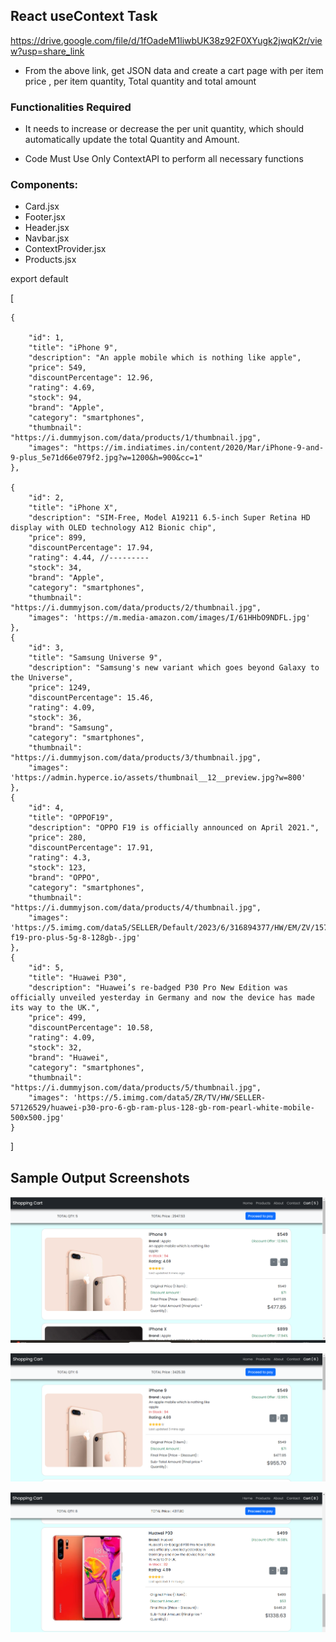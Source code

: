 ## React useContext Task

https://drive.google.com/file/d/1fOadeM1liwbUK38z92F0XYugk2jwqK2r/view?usp=share_link

- From the above link, get JSON data and create a cart page with per item price , per item quantity,
Total quantity and total amount

### Functionalities Required

- It needs to increase or decrease the per unit quantity, which should automatically update the total Quantity and Amount.

- Code Must Use Only ContextAPI  to perform all necessary functions

### Components:

- Card.jsx
- Footer.jsx
- Header.jsx
- Navbar.jsx
- ContextProvider.jsx
- Products.jsx


export default 

[

    {

        "id": 1,
        "title": "iPhone 9",
        "description": "An apple mobile which is nothing like apple",
        "price": 549,
        "discountPercentage": 12.96,
        "rating": 4.69,
        "stock": 94,
        "brand": "Apple",
        "category": "smartphones",
        "thumbnail": "https://i.dummyjson.com/data/products/1/thumbnail.jpg",
        "images": "https://im.indiatimes.in/content/2020/Mar/iPhone-9-and-9-plus_5e71d66e079f2.jpg?w=1200&h=900&cc=1"
    },

    {
        "id": 2,
        "title": "iPhone X",
        "description": "SIM-Free, Model A19211 6.5-inch Super Retina HD display with OLED technology A12 Bionic chip",
        "price": 899,
        "discountPercentage": 17.94,
        "rating": 4.44, //---------
        "stock": 34,
        "brand": "Apple",
        "category": "smartphones",
        "thumbnail": "https://i.dummyjson.com/data/products/2/thumbnail.jpg",
        "images": 'https://m.media-amazon.com/images/I/61HHbO9NDFL.jpg'
    },
    {
        "id": 3,
        "title": "Samsung Universe 9",
        "description": "Samsung's new variant which goes beyond Galaxy to the Universe",
        "price": 1249,
        "discountPercentage": 15.46,
        "rating": 4.09,
        "stock": 36,
        "brand": "Samsung",
        "category": "smartphones",
        "thumbnail": "https://i.dummyjson.com/data/products/3/thumbnail.jpg",
        "images": 'https://admin.hyperce.io/assets/thumbnail__12__preview.jpg?w=800'
    },
    {
        "id": 4,
        "title": "OPPOF19",
        "description": "OPPO F19 is officially announced on April 2021.",
        "price": 280,
        "discountPercentage": 17.91,
        "rating": 4.3,
        "stock": 123,
        "brand": "OPPO",
        "category": "smartphones",
        "thumbnail": "https://i.dummyjson.com/data/products/4/thumbnail.jpg",
        "images": 'https://5.imimg.com/data5/SELLER/Default/2023/6/316894377/HW/EM/ZV/157629195/oppo-f19-pro-plus-5g-8-128gb-.jpg'
    },
    {
        "id": 5,
        "title": "Huawei P30",
        "description": "Huawei’s re-badged P30 Pro New Edition was officially unveiled yesterday in Germany and now the device has made its way to the UK.",
        "price": 499,
        "discountPercentage": 10.58,
        "rating": 4.09,
        "stock": 32,
        "brand": "Huawei",
        "category": "smartphones",
        "thumbnail": "https://i.dummyjson.com/data/products/5/thumbnail.jpg",
        "images": 'https://5.imimg.com/data5/ZR/TV/HW/SELLER-57126529/huawei-p30-pro-6-gb-ram-plus-128-gb-rom-pearl-white-mobile-500x500.jpg'
    }
]

## Sample Output Screenshots

![ouput screenshot](./src/assets/output%201.png)

![ouput screenshot](./src/assets/add%20new.png)

![ouput screenshot](./src/assets/multiple.png)
